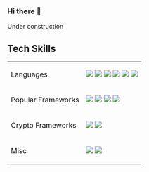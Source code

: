 ### Hi there 👋
Under construction
<!--
**samyxdev/samyxdev** is a ✨ _special_ ✨ repository because its `README.md` (this file) appears on your GitHub profile.

Here are some ideas to get you started:

- 🔭 I’m currently working on ...
- 🌱 I’m currently learning ...
- 👯 I’m looking to collaborate on ...
- 🤔 I’m looking for help with ...
- 💬 Ask me about ...
- 📫 How to reach me: ...
- 😄 Pronouns: ...
- ⚡ Fun fact: ...
-->

<h2> Tech Skills </h2>
<table>
  <tr>
    <td>Languages</td>
    <td><p>
      <img src ="https://img.shields.io/badge/Python-3776AB?style=for-the-badge&logo=Python&logoColor=white"/>
      <img src ="https://img.shields.io/badge/C-A8B9CC?style=for-the-badge&logo=C&logoColor=white"/>
      <img src ="https://img.shields.io/badge/R-276DC3?style=for-the-badge&logo=R&logoColor=white"/>
      <img src ="https://img.shields.io/badge/Java-A8B9CC?style=for-the-badge&logo=Java&logoColor=white"/>
      <img src ="https://img.shields.io/badge/MySQL-4479A1?style=for-the-badge&logo=MySQL&logoColor=white"/>
      <img src ="https://img.shields.io/badge/GNUBash-4EAA25?style=for-the-badge&logo=Bash&logoColor=white"/>
    </p></td>
    </tr>
    <tr>
      <td> Popular Frameworks </td>
      <td><p>
        <img src ="https://img.shields.io/badge/Django-092E20?style=for-the-badge&logo=Django&logoColor=white"/>
        <img src ="https://img.shields.io/badge/TensorFlow-FF6F00?style=for-the-badge&logo=TensorFlow&logoColor=white"/>
        <img src ="https://img.shields.io/badge/Bootstrap-7952B3?style=for-the-badge&logo=Bootstrap&logoColor=white"/>
        <img src ="https://img.shields.io/badge/OpenCV-5C3EE8?style=for-the-badge&logo=OpenCV&logoColor=white"/>
      </p></td>
   </tr>
  <tr>
    <td> Crypto Frameworks </td>
    <td>
      <p>
        <img src ="https://img.shields.io/badge/Solidity-363636?style=for-the-badge&logo=Solidity&logoColor=white"/>
        <img src ="https://img.shields.io/badge/Stellar-7D00FF?style=for-the-badge&logo=Stellar&logoColor=white"/>
      </p>
    </td>
  </tr>
  <tr>
    <td>Misc</td>
    <td><p>
      <img src ="https://img.shields.io/badge/amazonaws-232F3E?style=for-the-badge&logo=AWS&logoColor=white"/>
      <img src ="https://img.shields.io/badge/Arduino-00979D?style=for-the-badge&logo=Arduino&logoColor=white"/>
    </p></td>
  </tr>
</table>
